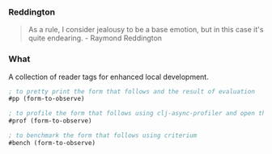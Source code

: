 ### Reddington

> As a rule, I consider jealousy to be a base emotion, but in this case it's quite endearing. - Raymond Reddington



### What
A collection of reader tags for enhanced local development.


```clojure
; to pretty print the form that follows and the result of evaluation
#pp (form-to-observe)

; to profile the form that follows using clj-async-profiler and open the svg
#prof (form-to-observe)

; to benchmark the form that follows using criterium
#bench (form-to-observe)
```